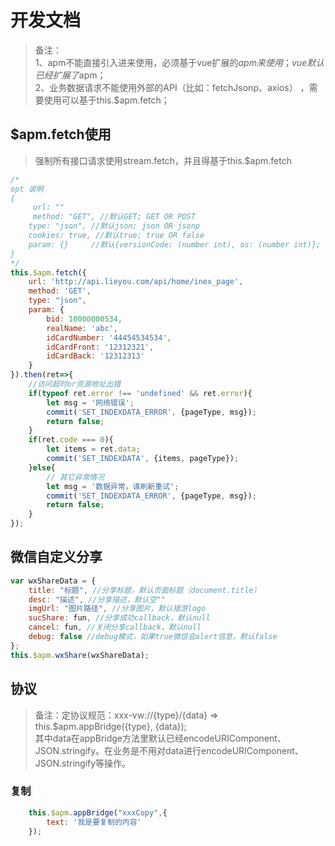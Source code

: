 # 开发文档
> 备注：<br />
> 1、apm不能直接引入进来使用，必须基于vue扩展的$apm来使用；vue默认已经扩展了$apm； <br />
> 2、业务数据请求不能使用外部的API（比如：fetchJsonp、axios） ，需要使用可以基于this.$apm.fetch； <br />


## $apm.fetch使用
> 强制所有接口请求使用stream.fetch，并且得基于this.$apm.fetch

```javascript
/*
opt 说明
{	 
	 url: ""
	 method: "GET", //默认GET; GET OR POST
    type: "json", //默认json; json OR jsonp
    cookies: true, //默认true; true OR false
    param: {}     //默认{versionCode: (number int), os: (number int)}; 不能传versionCode、os
}
*/
this.$apm.fetch({
    url: 'http://api.lieyou.com/api/home/inex_page',
    method: 'GET',
    type: "json",
    param: {
        bid: 10000000534,
        realName: 'abc',
        idCardNumber: '44454534534',
        idCardFront: '12312321',
        idCardBack: '12312313'
    }
}).then(ret=>{
	//访问超时or资源地址出错
	if(typeof ret.error !== 'undefined' && ret.error){
        let msg = '网络错误';
        commit('SET_INDEXDATA_ERROR', {pageType, msg});
        return false;
    }
    if(ret.code === 0){
        let items = ret.data;
        commit('SET_INDEXDATA', {items, pageType});
    }else{
        // 其它异常情况
        let msg = '数据异常，请刷新重试';
        commit('SET_INDEXDATA_ERROR', {pageType, msg});
        return false;
    }
});

```
## 微信自定义分享
>
>
```javascript
var wxShareData = {
    title: "标题", //分享标题，默认页面标题（document.title）
    desc: "描述", //分享描述，默认空""
    imgUrl: "图片路径", //分享图片，默认猎游logo
    sucShare: fun, //分享成功callback，默认null
    cancel: fun, //关闭分享callback，默认null
    debug: false //debug模式，如果true微信会alert信息，默认false
};
this.$apm.wxShare(wxShareData);
```


## 协议
> 备注：定协议规范：xxx-vw://{type}/{data} => this.$apm.appBridge({type}, {data});<br />
> 其中data在appBridge方法里默认已经encodeURIComponent、JSON.stringify。在业务是不用对data进行encodeURIComponent、JSON.stringify等操作。

### 复制
```javascript
	this.$apm.appBridge("xxxCopy",{ 
		text: '我是要复制的内容'
	});
```
